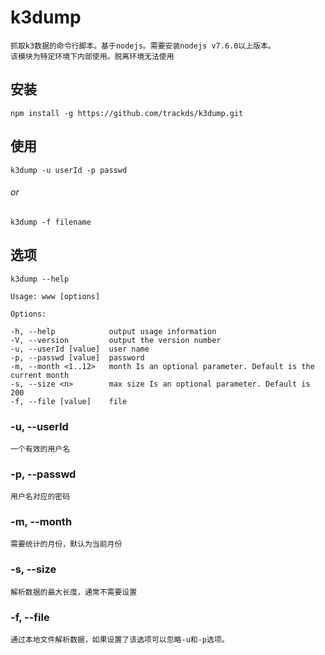 # k3dump
    抓取k3数据的命令行脚本。基于nodejs。需要安装nodejs v7.6.0以上版本。
    该模块为特定环境下内部使用。脱离环境无法使用

## 安装
    npm install -g https://github.com/trackds/k3dump.git

## 使用
    k3dump -u userId -p passwd
###### or
    k3dump -f filename
    
## 选项
    k3dump --help

    Usage: www [options]

    Options:

    -h, --help            output usage information
    -V, --version         output the version number
    -u, --userId [value]  user name
    -p, --passwd [value]  password
    -m, --month <1..12>   month Is an optional parameter. Default is the current month
    -s, --size <n>        max size Is an optional parameter. Default is 200
    -f, --file [value]    file

### -u, --userId
    一个有效的用户名
### -p, --passwd
    用户名对应的密码
### -m, --month
    需要统计的月份，默认为当前月份
### -s, --size
    解析数据的最大长度，通常不需要设置
### -f, --file
    通过本地文件解析数据，如果设置了该选项可以忽略-u和-p选项。